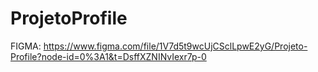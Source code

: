 # ProjetoProfile
FIGMA: https://www.figma.com/file/1V7d5t9wcUjCSclLpwE2yG/Projeto-Profile?node-id=0%3A1&t=DsffXZNINvIexr7p-0
